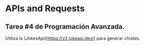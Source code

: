 # APIs and Requests
## Tarea #4 de Programación Avanzada.
Utiliza la (JokesApi)[https://v2.jokeapi.dev/] para generar chistes. 